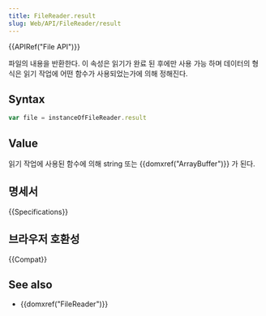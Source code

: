 ```yaml
---
title: FileReader.result
slug: Web/API/FileReader/result
---
```

{{APIRef("File API")}}

파일의 내용을 반환한다. 이 속성은 읽기가 완료 된 후에만 사용 가능 하며 데이터의 형식은 읽기 작업에 어떤 함수가 사용되었는가에 의해 정해진다.

## Syntax

```js
var file = instanceOfFileReader.result
```

## Value

읽기 작업에 사용된 함수에 의해 string 또는 {{domxref("ArrayBuffer")}} 가 된다.

## 명세서

{{Specifications}}

## 브라우저 호환성

{{Compat}}

## See also

- {{domxref("FileReader")}}
